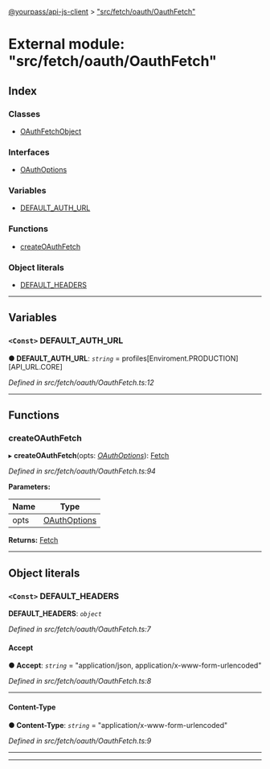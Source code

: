 [@yourpass/api-js-client](../README.md) > ["src/fetch/oauth/OauthFetch"](../modules/_src_fetch_oauth_oauthfetch_.md)

# External module: "src/fetch/oauth/OauthFetch"

## Index

### Classes

* [OAuthFetchObject](../classes/_src_fetch_oauth_oauthfetch_.oauthfetchobject.md)

### Interfaces

* [OAuthOptions](../interfaces/_src_fetch_oauth_oauthfetch_.oauthoptions.md)

### Variables

* [DEFAULT_AUTH_URL](_src_fetch_oauth_oauthfetch_.md#default_auth_url)

### Functions

* [createOAuthFetch](_src_fetch_oauth_oauthfetch_.md#createoauthfetch)

### Object literals

* [DEFAULT_HEADERS](_src_fetch_oauth_oauthfetch_.md#default_headers)

---

## Variables

<a id="default_auth_url"></a>

### `<Const>` DEFAULT_AUTH_URL

**● DEFAULT_AUTH_URL**: *`string`* =  profiles[Enviroment.PRODUCTION][API_URL.CORE]

*Defined in src/fetch/oauth/OauthFetch.ts:12*

___

## Functions

<a id="createoauthfetch"></a>

###  createOAuthFetch

▸ **createOAuthFetch**(opts: *[OAuthOptions](../interfaces/_src_fetch_oauth_oauthfetch_.oauthoptions.md)*): [Fetch](_src_fetch_fetch_.md#fetch)

*Defined in src/fetch/oauth/OauthFetch.ts:94*

**Parameters:**

| Name | Type |
| ------ | ------ |
| opts | [OAuthOptions](../interfaces/_src_fetch_oauth_oauthfetch_.oauthoptions.md) |

**Returns:** [Fetch](_src_fetch_fetch_.md#fetch)

___

## Object literals

<a id="default_headers"></a>

### `<Const>` DEFAULT_HEADERS

**DEFAULT_HEADERS**: *`object`*

*Defined in src/fetch/oauth/OauthFetch.ts:7*

<a id="default_headers.accept"></a>

####  Accept

**● Accept**: *`string`* = "application/json, application/x-www-form-urlencoded"

*Defined in src/fetch/oauth/OauthFetch.ts:8*

___
<a id="default_headers.content_type"></a>

####  Content-Type

**● Content-Type**: *`string`* = "application/x-www-form-urlencoded"

*Defined in src/fetch/oauth/OauthFetch.ts:9*

___

___

